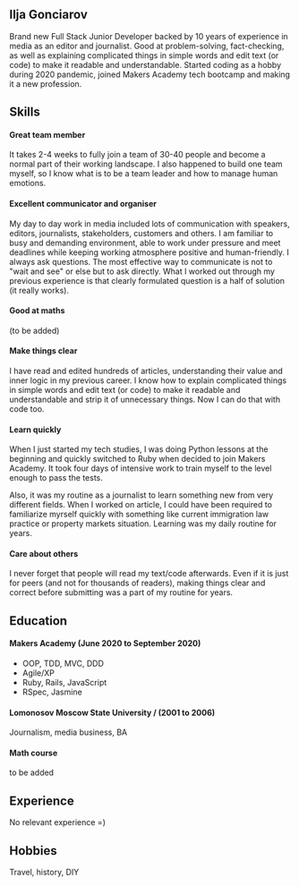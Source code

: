 ## Ilja Gonciarov

Brand new Full Stack Junior Developer backed by 10 years of experience in media as an editor and journalist. Good at problem-solving, fact-checking, as well as explaining complicated things in simple words and edit text (or code) to make it readable and understandable. 
Started coding as a hobby during 2020 pandemic, joined Makers Academy tech bootcamp and making it a new profession.   

## Skills

#### Great team member
It takes 2-4 weeks to fully join a team of 30-40 people and become a normal part of their working landscape. I also happened to build one team myself, so I know what is to be a team leader and how to manage human emotions.

#### Excellent communicator and organiser
My day to day work in media included lots of communication with speakers, editors, journalists, stakeholders, customers and others. I am familiar to busy and demanding environment, able to work under pressure and meet deadlines while keeping working atmosphere positive and human-friendly.
I always ask questions. The most effective way to communicate is not to "wait and see" or else but to ask directly. What I worked out through my previous experience is that clearly formulated question is a half of solution (it really works).

#### Good at maths
(to be added)

#### Make things clear
I have read and edited hundreds of articles, understanding their value and inner logic in my previous career. I know how to explain complicated things in simple words and edit text (or code) to make it readable and understandable and strip it of unnecessary things.  Now I can do that with code too.

#### Learn quickly

When I just started my tech studies, I was doing Python lessons at the beginning and quickly switched to Ruby when decided to join Makers Academy. It took four days of intensive work to train myself to the level enough to pass the tests.

Also, it was my routine as a journalist to learn something new from very different fields. When I worked on article, I could have been required to familiarize myrself quickly with something like current immigration law practice or property markets situation. Learning was my daily routine for years.

#### Care about others
I never forget that people will read my text/code afterwards. Even if it is just for peers (and not for thousands of readers), making things clear and correct before submitting was a part of my routine for years. 

## Education

#### Makers Academy (June 2020 to September 2020)

- OOP, TDD, MVC, DDD
- Agile/XP
- Ruby, Rails, JavaScript
- RSpec, Jasmine

#### Lomonosov Moscow State University / (2001 to 2006)

Journalism, media business, BA


#### Math course

to be added

## Experience

No relevant experience =)

## Hobbies

Travel, history, DIY
